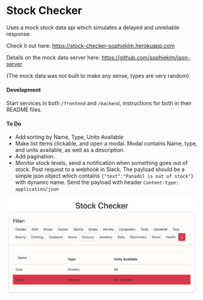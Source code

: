 # Stock Checker

Uses a mock stock data api which simulates a delayed and unreliable response.

Check it out here: https://stock-checker-sophieklm.herokuapp.com

Details on the mock data server here: https://github.com/sophieklm/json-server

(The mock data was not built to make any sense, types are very random)

#### Development

Start services in both `/frontend` and `/backend`, instructions for both in their README files.

#### To Do

- Add sorting by Name, Type, Units Available
- Make list items clickable, and open a modal. Modal contains Name, type, and units available, as well as a description.
- Add pagination.
- Monitor stock levels, send a notification when something goes out of stock. Post request to a webhook in Slack. The payload should be a simple json object which contains `{"text":"Panadol is out of stock"}` with dynamic name. Send the payload with header `Content-type: application/json`

<img src="images/screenshot.png">
